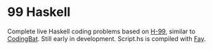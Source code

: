 # 99 Haskell

Complete live Haskell coding problems based on [H-99][h99], similar to
[CodingBat][cb]. Still early in development. Script.hs is compiled with
[Fay][fay].

[h99]: https://wiki.haskell.org/H-99:_Ninety-Nine_Haskell_Problems
[cb]: http://codingbat.com/
[fay]: https://github.com/faylang/fay/wiki
